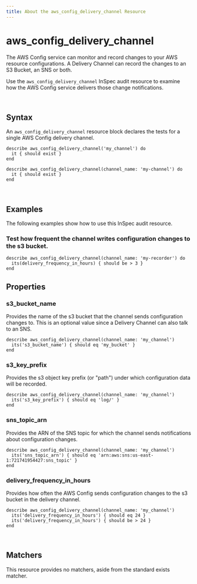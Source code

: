 ```yaml
---
title: About the aws_config_delivery_channel Resource
---
```


# aws_config_delivery_channel

The AWS Config service can monitor and record changes to your AWS resource configurations.  A Delivery Channel can record the changes
to an S3 Bucket, an SNS or both.

Use the `aws_config_delivery_channel` InSpec audit resource to examine how the AWS Config service delivers those change notifications.

<br>

## Syntax

An `aws_config_delivery_channel` resource block declares the tests for a single AWS Config delivery channel.

    describe aws_config_delivery_channel('my_channel') do
      it { should exist }
    end

    describe aws_config_delivery_channel(channel_name: 'my-channel') do
      it { should exist }
    end

<br>

## Examples

The following examples show how to use this InSpec audit resource.

### Test how frequent the channel writes configuration changes to the s3 bucket.

    describe aws_config_delivery_channel(channel_name: 'my-recorder') do
      its(delivery_frequency_in_hours) { should be > 3 }
    end
    
## Properties
    
### s3_bucket_name

Provides the name of the s3 bucket that the channel sends configuration changes to.  This is an optional value since a Delivery Channel can also talk to an SNS.

    describe aws_config_delivery_channel(channel_name: 'my_channel')
      its('s3_bucket_name') { should eq 'my_bucket' }
    end
    
### s3_key_prefix

Provides the s3 object key prefix (or "path") under which configuration data will be recorded.

    describe aws_config_delivery_channel(channel_name: 'my_channel')
      its('s3_key_prefix') { should eq 'log/' }
    end
    
### sns_topic_arn

Provides the ARN of the SNS topic for which the channel sends notifications about configuration changes.

    describe aws_config_delivery_channel(channel_name: 'my_channel')
      its('sns_topic_arn') { should eq 'arn:aws:sns:us-east-1:721741954427:sns_topic' }
    end
    
### delivery_frequency_in_hours

Provides how often the AWS Config sends configuration changes to the s3 bucket in the delivery channel.

    describe aws_config_delivery_channel(channel_name: 'my_channel')
      its('delivery_frequency_in_hours') { should eq 24 }
      its('delivery_frequency_in_hours') { should be > 24 }
    end
    
    
<br>

## Matchers

This resource provides no matchers, aside from the standard exists matcher.

